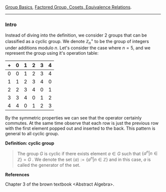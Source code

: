 [Group Basics](Group%20Basics.md), 
[Factored Group, Cosets, Equivalence Relations](Factored%20Group,%20Cosets,%20Equivalence%20Relations.md). 

---
### **Intro**

Instead of diving into the definition, we consider 2 groups that can be classified as a cyclic group. We denote $\mathbb Z_n^+$ to be the group of integers under additions modulo $n$. Let's consider the case where $n = 5$, and we represent the group using it's operation table: 

|$+$| 0 | 1 | 2 | 3 | 4 |
|---|---|---|---|---|---|
| 0 | 0 | 1 | 2 | 3 | 4 |
| 1 | 1 | 2 | 3 | 4 | 0 |
| 2 | 2 | 3 | 4 | 0 | 1 |
| 3 | 3 | 4 | 0 | 1 | 2 |  
| 4 | 4 | 0 | 1 | 2 | 3 | 

By the symmetric properties we can see that the operator certainly commutes. At the same time observe that each row is just the previous row with the first element popped out and inserted to the back. This pattern is general to all cyclic group. 


**Definition: cyclic group** 

> The group $G$ is cyclic if there exists element $a\in G$ such that $\{a^n | n\in \mathbb Z\} = G$ . We denote the set $\langle a\rangle := \{a^n | n\in \mathbb Z\}$ and in this case, $a$ is called the generator of the set. 

**References**

Chapter 3 of the brown textbook \<Abstract Algebra\>. 